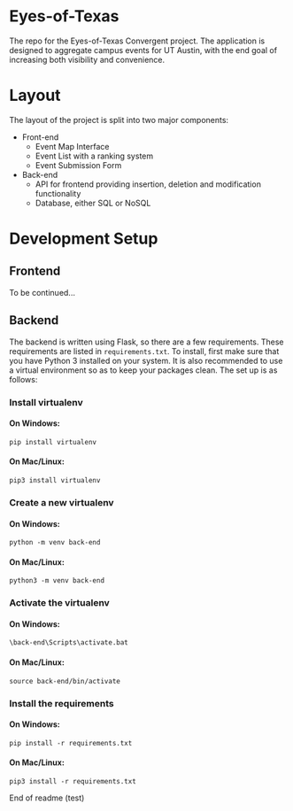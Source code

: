 # Eyes-of-Texas

The repo for the Eyes-of-Texas Convergent project. The application is designed to aggregate campus events for UT Austin, with the end goal of increasing both visibility and convenience.

# Layout
The layout of the project is split into two major components: 

* Front-end
    * Event Map Interface
    * Event List with a ranking system
    * Event Submission Form
* Back-end
    * API for frontend providing insertion, deletion and modification functionality
    * Database, either SQL or NoSQL

# Development Setup

## Frontend 

To be continued...

## Backend

The backend is written using Flask, so there are a few requirements. These requirements are listed in `requirements.txt`. To install, first make sure that you have Python 3 installed on your system. It is also recommended to use a virtual environment so as to keep your packages clean. The set up is as follows:

### Install virtualenv

#### On Windows:

```
pip install virtualenv
```

#### On Mac/Linux:

```
pip3 install virtualenv
```

### Create a new virtualenv

#### On Windows:

```
python -m venv back-end
```

#### On Mac/Linux:

```
python3 -m venv back-end
```

### Activate the virtualenv

#### On Windows:

```
\back-end\Scripts\activate.bat
```

#### On Mac/Linux:

```
source back-end/bin/activate
```

### Install the requirements

#### On Windows:

```
pip install -r requirements.txt
```

#### On Mac/Linux:

```
pip3 install -r requirements.txt
```


End of readme (test)

